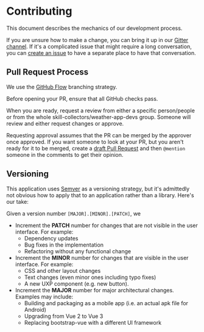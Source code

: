 # Contributing

This document describes the mechanics of our development process.

If you are unsure how to make a change, you can bring it up in our [Gitter channel](https://gitter.im/skill-collectors/weather-app). If it's a complicated issue that might require a long conversation, you can [create an issue](https://github.com/skill-collectors/weather-app/issues/new/choose) to have a separate place to have that conversation.

## Pull Request Process

We use the [GitHub Flow](https://guides.github.com/introduction/flow/) branching strategy.

Before opening your PR, ensure that all GitHub checks pass.

When you are ready, request a review from either a specific person/people or from the whole skill-collectors/weather-app-devs group. Someone will review and either request changes or approve.

Requesting approval assumes that the PR can be merged by the approver once approved. If you want someone to look at your PR, but you aren't ready for it to be merged, create a [draft Pull Request](https://github.blog/2019-02-14-introducing-draft-pull-requests/) and then `@mention` someone in the comments to get their opinion.

## Versioning

This application uses [Semver](https://semver.org/) as a versioning strategy, but it's admittedly not obvious how to apply that to an application rather than a library. Here's our take:

Given a version number `[MAJOR].[MINOR].[PATCH]`, we

- Increment the **PATCH** number for changes that are not visible in the user interface. For example:
	- Dependency updates
	- Bug fixes in the implementation
	- Refactoring without any functional change
- Increment the **MINOR** number for changes that are visible in the user interface. For example:
	- CSS and other layout changes
	- Text changes (even minor ones including typo fixes)
	- A new UXP component (e.g. new button).
- Increment the **MAJOR** number for major architectural changes. Examples may include:
	- Building and packaging as a mobile app (i.e. an actual apk file for Android)
	- Upgrading from Vue 2 to Vue 3
	- Replacing bootstrap-vue with a different UI framework


